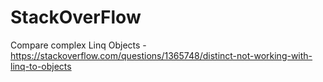 # StackOverFlow

Compare complex Linq Objects -
https://stackoverflow.com/questions/1365748/distinct-not-working-with-linq-to-objects 
